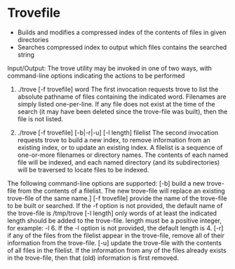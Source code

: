 # Trovefile
- Builds and modifies a compressed index of the contents of files in given directories
- Searches compressed index to output which files contains the searched string

Input/Output: 
The trove utility may be invoked in one of two ways, with command-line options indicating the actions to be performed

1. ./trove [-f trovefile] word
The first invocation requests trove to list the absolute pathname of files containing the indicated word. Filenames are simply listed one-per-line. If any file does not exist at the time of the search (it may have been deleted since the trove-file was built), then the file is not listed.

2. ./trove [-f trovefile] [-b|-r|-u] [-l length] filelist
The second invocation requests trove to build a new index, to remove information from an existing index, or to update an existing index. A filelist is a sequence of one-or-more filenames or directory names. The contents of each named file will be indexed, and each named directory (and its subdirectories) will be traversed to locate files to be indexed.

The following command-line options are supported:
[-b] build a new trove-file from the contents of a filelist. The new trove-file will replace an existing trove-file of the same name.]
[-f trovefile] provide the name of the trove-file to be built or searched. If the -f option is not provided, the default name of the trove-file is /tmp/trove
[-l length] only words of at least the indicated length should be added to the trove-file. length must be a positive integer, for example: -l 6. If the -l option is not provided, the default length is 4.
[-r] if any of the files from the filelist appear in the trove-file, remove all of their information from the trove-file.
[-u] update the trove-file with the contents of all files in the filelist. If the information from any of the files already exists in the trove-file, then that (old) information is first removed.
